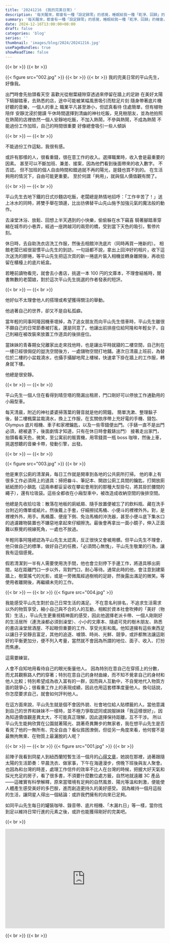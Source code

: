 ```yaml
---
title: '20241216 《我的完美日常》'
description: '每天醒來，都會有一種「設定歸零」的感覺，睡眠給我一種「乾淨、回歸」的機會。'
summary: '每天醒來，都會有一種「設定歸零」的感覺，睡眠給我一種「乾淨、回歸」的機會。'
date: 2024-12-16T13:00:00+08:00
draft: false
categories: 'blog'
series: ''
thumbnail: 'images/blog/2024/20241216.jpg'
usePageBundles: true
showReadTime: false
---
```


{{< br >}}
{{< br >}}

{{< figure src="002.jpg" >}}
{{< br >}}
{{< br >}}
我的完美日常的平山先生，好像我。

出門時會先抬頭看天空
喜歡光從樹葉縫隙穿透過來停留在牆上的足跡
在美好太陽下騎腳踏車，去熟悉的店，途中可能被某幅風景吸引而駐足片刻
隨身帶著底片機
好聽的音樂，一個人的車上
職業平凡甚至渺小，但認真看待
住處簡單，但有植物陪伴
安靜沈浸於閱讀
午休時間選擇到清幽的神社吃飯，見見樹朋友，並為他拍照
在熱鬧的店裡依然一個人安靜地吃飯，不加入熱鬧，不參與熱鬧，不成為熱鬧
不能過份工作加班，自己的時間很重要
好像總會吸引一些人傾訴

{{< br >}}
—
{{< br >}}

不能過份工作這點，我很有感。

或許有那樣的人，很看重錢，很在意工作的收入。選擇職業時，收入會是最重要的因素。
甚至可以不斷加班、兼差、接案，因為他們看到後面帶來的收入數字。
不否認。
但不加班的個人自由時間和錯過就不再的陽光，是錢也買不到的。
在生活夠用的情況下，自由可能更重要。
至於何謂「夠用」，就與個人價值觀有關了。

{{< br >}}
—
{{< br >}}

平山先生去地下鐵的日式炒麵店吃飯，老闆總是熱情地招呼：「工作辛苦了！」送上冰水的同時，將雙手舉在頭邊，比出彷佛替平山先山施予加強元氣的魔法般的動作。

去澡堂沐浴、放鬆、回想上半天遇到的小快樂，偷偷躲在水下竊喜
騎著腳踏車穿縮在城市的小巷弄，經過一座跨越河的兩旁的橋，受到當下天色的吸引，暫停片刻。

休日時，去自助洗衣店洗工作服，然後去相館沖洗底片（同時再買一捲新的）。
相館老闆已經很習慣平山先生的到訪，一句話都不說，拿出上回沖好的相片，收下這次送洗的膠捲，等平山先生把這次買的新一捲底片裝入相機並轉身離開後，再收拾留在櫃檯上的底片紙盒。

若睡前讀物看完，就會去小書店，挑選一本 100 円的文庫本，不理會結帳時，閱書無數的老闆娘，對於這次平山先生挑選的作者發表的短評。

{{< br >}}
—
{{< br >}}

他好似不太理會他人的搭理或希望獲得關注的舉動。

他過著自己的世界，卻又不是自私孤癖。

當年輕的同事阿隆因機車壞掉，為了追女朋友而向平山先生借車時，平山先生雖很不願自己的日常節奏被打亂，還是同意了。他讓出前排座位給阿隆和年輕女子，自己則縮在被改裝來放置工作道具的後排座位。

當妹妹的青春期女兒離家出走來找他時，也是讓出平時就寢的二樓空間，自己則在一樓已經很侷促的盥洗空間後方，一處儲物空間打地舖。連次日清晨上班前，為替位於二樓的小盆栽澆水，也攝手攝腳地爬上樓梯，快速拿下掛在牆上的工作服，轉身就下樓。

他總是很安靜。

{{< br >}}
—
{{< br >}}

平山先生一個人住在看得到晴空塔的簡漏出租房，門口剛好可以停放工作通勤用的小廂型車。

每天清晨，附近的神社婆婆掃落葉的聲音就是他的鬧鐘。
簡單洗漱、整理鬍子後，替二樓楓葉盆栽澆水，換上工作服，在玄關依序帶上充好電的手機、錢包、Olympus 底片相機、車子和家裡鑰匙，以及一些零錢便出門。（手錶一直不是出門必須，總被遺下，後面劇情才知道，只有在休日時會戴錶出門）
接著走出家門，抬頭看看天色，微笑，至公寓前的販賣機，用零錢買一瓶 boss 咖啡，然後上車，挑選想聽的音樂卡帶，發動引擎，出發。

{{< br >}}
—
{{< br >}}

{{< figure src="003.jpg" >}}
{{< br >}}

他是東京公廁的清潔員，每日工作就是開車到各地的公共廁所打掃。
他的車上有很多工作必須用上的道具：掃把畚斗、筆記本、開啟公廁工具間的鑰匙，打開放廁紙紙匣的小鎖匙（這兩串都妥妥收在攀岩會用到的那種大型掛勾，將其掛於腰間的繩子），還有垃圾袋。這些全都收在小廂型車中，被改造成收納空間的後排空間。

他總是先收拾垃圾：散落在地板的廁紙屑、隨手放置便被忘了的飲料瓶、藏在洗手台附近的傳單或紙片。然後戴上手套，仔細擦拭馬桶、小便斗的裡裡外外。對，是裡裡外外，用手。馬桶蓋、便座下側、免治馬桶的沖洗器，甚至小便斗底下集水口的過濾雜物裝置也不嫌惡地拿起來仔細擦洗。最後會再拿出一面小鏡子，伸入正面難以察覺的視線死角，一處也不放過。

年輕同事阿隆總認為平山先生太認真，反正很快又會被用髒。但平山先生不理會，他只做自己的標準，做好自己的任務，「必須問心無愧」，平山先生敬業的行為，讓我有這個感覺。

假若清潔到一半有人需要使用洗手間，他也會立刻停下手邊工作，將道具移出廁間，站在距離門口一步以外，背對門口，耐心等待。通常此時的他，會注意到建築牆上，樹葉搖弋的光影，或是一旁微風經過樹梢的足跡，然後露出滿足的微笑。等使用者離開後，再繼續未完的工作。

{{< br >}}
—
{{< br >}}
{{< figure src="004.jpg" >}}

我能感受平山先生對於自己日常生活的滿足。
不在意名利排名，不追求生活需求以外的物質享受，縮小自己與不合的人的互動，相較於資本社會吹捧的「美好（物質）生活」，平山先生更重視精神面的感受，因此他選擇老派卡帶、一個人剛剛好的生活居所（連洗澡都必須到澡堂）、小小的文庫本、隨處可見的樹木朋友、熟悉的書店澡堂居酒屋、不起眼但重要的工作、享受光影和風。他知道擁有這些東西足以讓日子安靜且富足，其他的追逐、噱頭、時尚、光鮮、競爭，或許都無法讓這剛好的平衡更加分，便不列入考量，當然就不會因為所謂的地位、面子、收入、打扮而焦慮。

這需要練習。

人會不自知地用看待自己的眼光衡量他人。
因為特別在意自己在穿搭上的分數，而尤其觀察路人們的穿著；特別在意自己的身材曲線，而不知不覺拿自己的身材和他人比較；特別希望成為收入富有的一群，因而與人互動中，不自覺地代入物質方面的競爭心；很看重工作上的表現成績，因此也用這套標準度量他人。換句話說，你怎麼要求自己，就會如何評判他人。

在這方面來說，平山先生就是個不會因外貌、社會地位給人貼標籤的人。當他意識到自己的世界和妹妹不一樣時，並不極力爭取認同或說服妹妹「我這樣很好」，因為知道價值觀差異太大，不可能真正理解，因此選擇保持距離，互不干涉。
所以平山先生能夠欣賞在公園就著陽光、跳著奇異舞步的無家者，我在想平山先生是否看見了他的一無所有、完全自由？看似貧困潦倒，但從另一角度來看，他何嘗不是最無拘無束、在物質上最灑脫的人呢？

{{< br >}}
—
{{< br >}}
{{< figure src="001.jpg" >}}
{{< br >}}

前陣子我看到冏星人到紐西蘭短暫生活一個月的[心得文章](https://getwhealthy.substack.com/p/one-month-no-work)，她說在那裡，過著跟隨太陽的生活節奏：早晨洗衣、做家事，下午在海邊漫步，傍晚下班後與友人聚會。也因為和台灣的時差，處理工作信件的效率不比人在台灣的時候，把握大好天氣和採光充足的房子，看了很多書，不須要什麼數位處方籤，自然地就遠離 3C 產品——這確實有科學解釋，原來當環境有足夠的自然風景、陽光等溫和刺激，便能使人體產生感受美好的多巴胺，進而創造更持久的美好感受。
因為維持一個月這般的生活，讓冏星人得出一個結論：或許我們擁有的向來已足夠。

如同平山先生每日的罐裝咖啡、錄音帶、底片相機、「木漏れ日」等一樣，當你找到足以維持日常行進的元素之後，或許也能獲得剛好的完美吧。

{{< br >}}

<iframe width="560" height="315" src="https://www.youtube.com/embed/QzZBbX5A1FA?si=1kuGWL_qfnoTF0YD" title="YouTube video player" frameborder="0" allow="accelerometer; autoplay; clipboard-write; encrypted-media; gyroscope; picture-in-picture; web-share" style="width:100%;overflow:hidden;background:transparent;" referrerpolicy="strict-origin-when-cross-origin" allowfullscreen></iframe>

{{< br >}}
{{< br >}}
